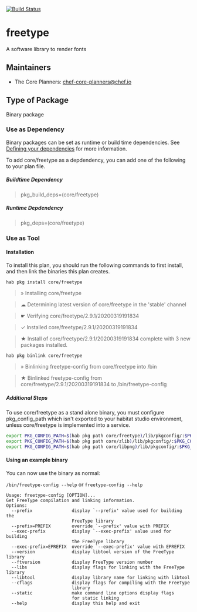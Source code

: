 [![Build Status](https://dev.azure.com/chefcorp-partnerengineering/Chef%20Base%20Plans/_apis/build/status/chef-base-plans.freetype?branchName=master)](https://dev.azure.com/chefcorp-partnerengineering/Chef%20Base%20Plans/_build/latest?definitionId=151&branchName=master)

# freetype

A software library to render fonts

## Maintainers

* The Core Planners: <chef-core-planners@chef.io>

## Type of Package

Binary package

### Use as Dependency

Binary packages can be set as runtime or build time dependencies. See [Defining your dependencies](https://www.habitat.sh/docs/developing-packages/developing-packages/#sts=Define%20Your%20Dependencies) for more information.

To add core/freetype as a depdendency, you can add one of the following to your plan file.

##### Buildtime Dependency

> pkg_build_deps=(core/freetype)

##### Runtime Depdendency

> pkg_deps=(core/freetype)

### Use as Tool

#### Installation

To install this plan, you should run the following commands to first install, and then link the binaries this plan creates.

`hab pkg install core/freetype`

> » Installing core/freetype

> ☁ Determining latest version of core/freetype in the 'stable' channel

> ☛ Verifying core/freetype/2.9.1/20200319191834

> ✓ Installed core/freetype/2.9.1/20200319191834

> ★ Install of core/freetype/2.9.1/20200319191834 complete with 3 new packages installed.

`hab pkg binlink core/freetype`

> » Binlinking freetype-config from core/freetype into /bin

> ★ Binlinked freetype-config from core/freetype/2.9.1/20200319191834 to /bin/freetype-config

##### Additional Steps
To use core/freetype as a stand alone binary, you must configure pkg_config_path which isn't exported to your habitat studio environment, unless core/freetype is implemented into a service.

```bash
export PKG_CONFIG_PATH=$(hab pkg path core/freetype)/lib/pkgconfig/:$PKG_CONFIG_PATH
export PKG_CONFIG_PATH=$(hab pkg path core/zlib)/lib/pkgconfig/:$PKG_CONFIG_PATH
export PKG_CONFIG_PATH=$(hab pkg path core/libpng)/lib/pkgconfig/:$PKG_CONFIG_PATH
```

#### Using an example binary
You can now use the binary as normal:

`/bin/freetype-config --help` or `freetype-config --help`

```
Usage: freetype-config [OPTION]...
Get FreeType compilation and linking information.
Options:
  --prefix               display `--prefix' value used for building the
                         FreeType library
  --prefix=PREFIX        override `--prefix' value with PREFIX
  --exec-prefix          display `--exec-prefix' value used for building
                         the FreeType library
  --exec-prefix=EPREFIX  override `--exec-prefix' value with EPREFIX
  --version              display libtool version of the FreeType library
  --ftversion            display FreeType version number
  --libs                 display flags for linking with the FreeType library
  --libtool              display library name for linking with libtool
  --cflags               display flags for compiling with the FreeType
                         library
  --static               make command line options display flags
                         for static linking
  --help                 display this help and exit
```
